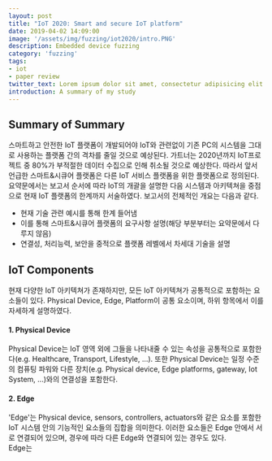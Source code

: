 ```yaml
---
layout: post
title: "IoT 2020: Smart and secure IoT platform"
date: 2019-04-02 14:09:00
image: '/assets/img/fuzzing/iot2020/intro.PNG'
description: Embedded device fuzzing
category: 'fuzzing'
tags:
- iot
- paper review
twitter_text: Lorem ipsum dolor sit amet, consectetur adipisicing elit.
introduction: A summary of my study
---
```



## Summary of Summary
스마트하고 안전한 IoT 플랫폼이 개발되어야  IoT와 관련없이 기존 PC의 시스템을 그대로 사용하는 플랫폼 간의 격차를 줄일 것으로 예상된다. 가트너는 2020년까지 IoT프로젝트 중 80%가 부적절한 데이터 수집으로 인해 취소될 것으로 예상한다. 따라서 앞서 언급한 스마트&시큐어 플랫폼은 다른 IoT 서비스 플랫폼을 위한 플랫폼으로 정의된다. 요약문에서는 보고서 순서에 따라 IoT의 개괄을 설명한 다음 시스템과 아키텍쳐을 중점으로 현재 IoT 플랫폼의 한계까지 서술하였다. 보고서의 전체적인 개요는 다음과 같다.

 - 현재 기술 관련 예시를 통해 한계 들어냄
 - 이를 통해 스마트&시큐어 플랫폼의 요구사항 설명(해당 부분부터는 요약문에서 다루지 않음)
 - 연결성, 처리능력, 보안을 중적으로 플랫폼 레벨에서 차세대 기술을 설명



## IoT Components
현재 다양한 IoT 아키텍쳐가 존재하지만, 모든 IoT 아키텍쳐가 공통적으로 포함하는 요소들이 있다. Physical Device, Edge, Platform이 공통 요소이며, 하위 항목에서 이를 자세하게 설명하였다.

#### 1. Physical Device<br>
Physical Device는 IoT 영역 외에 그들을 나타내줄 수 있는 속성을 공통적으로 포함한다(e.g. Healthcare, Transport, Lifestyle, ...). 또한 Physical Device는 일정 수준의 컴퓨팅 파워와 다른 장치(e.g. Physical device, Edge platforms, gateway, Iot System, ...)와의 연결성을 포함한다.

#### 2. Edge<br>
'Edge'는 Physical device, sensors, controllers, actuators와 같은 요소를 포함한 IoT 시스템 안의 기능적인 요소들의 집합을 의미한다. 이러한 요소들은 Edge 안에서 서로 연결되어 있으며, 경우에 따라 다른 Edge와 연결되어 있는 경우도 있다.<br>
Edge는 
